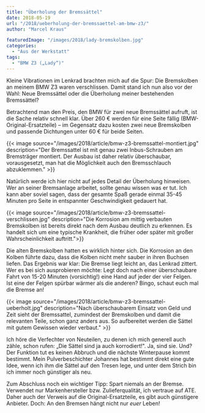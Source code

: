 ```yaml
---
title: "Überholung der Bremssättel"
date: 2018-05-19
url: "/2018/ueberholung-der-bremssaettel-am-bmw-z3/"
author: "Marcel Kraus"

featuredImage: "/images/2018/lady-bremskolben.jpg"
categories:
  - "Aus der Werkstatt"
tags:
  - "BMW Z3 („Lady“)"
---
```


Kleine Vibrationen im Lenkrad brachten mich auf die Spur: Die Bremskolben an meinem BMW Z3 waren verschlissen. Damit stand ich nun also vor der Wahl: Neue Bremssättel oder die Überholung meiner bestehenden Bremssättel?

<!--more-->

Betrachtend man den Preis, den BMW für zwei neue Bremssättel aufruft, ist die Sache relativ schnell klar. Über 260 € werden für eine Seite fällig (BMW-Original-Ersatzteile) – im Gegensatz dazu kosten zwei neue Bremskolben und passende Dichtungen unter 60 € für beide Seiten.

{{< image source="/images/2018/article/bmw-z3-bremssattel-montiert.jpg" description="Der Bremssattel ist mit genau zwei Inbus-Schrauben am Bremsträger montiert. Der Ausbau ist daher relativ überschaubar, vorausgesetzt, man hat die Möglichkeit auch den Bremsschlauch abzuklemmen." >}}

Natürlich werde ich hier nicht auf jedes Detail der Überholung hinweisen. Wer an seiner Bremsanlage arbeitet, sollte genau wissen was er tut. Ich kann aber soviel sagen, dass der gesamte Spaß gerade einmal 35-45 Minuten pro Seite in entspannter Geschwindigkeit gedauert hat.

{{< image source="/images/2018/article/bmw-z3-bremssattel-verschlissen.jpg" description="Die Korrosion am mittig verbauten Bremskolben ist bereits direkt nach dem Ausbau deutlich zu erkennen. Es handelt sich um eine typische Krankheit, die früher oder später mit großer Wahrscheinlichkeit auftritt.">}}

Die alten Bremskolben hatten es wirklich hinter sich. Die Korrosion an den Kolben führte dazu, dass die Kolben nicht mehr sauber in ihren Buchsen liefen. Das Ergebnis war klar: Die Bremse liegt leicht an, das Lenkrad zittert. Wer es bei sich ausprobieren möchte: Legt doch nach einer überschaubare Fahrt von 15-20 Minuten (vorsichtig!) eine Hand auf jeder der vier Felgen. Ist eine der Felgen spürbar wärmer als die anderen? Bingo, schaut euch mal die Bremse an!

{{< image source="/images/2018/article/bmw-z3-bremssattel-ueberholt.jpg" description="Nach überschaubarem Einsatz von Geld und Zeit sieht der Bremssattel, zumindest der Bremskolben und damit die relevanten Teile, schon ganz anders aus. So aufbereitet werden die Sättel mit gutem Gewissen wieder verbaut." >}}

Ich höre die Verfechter von Neuteilen, zu denen ich mich generell auch zähle, schon rufen: „Die Sättel sind ja auch korrodiert!". Ja, sind sie. Und? Der Funktion tut es keinen Abbruch und die nächste Winterpause kommt bestimmt. Mein Pulverbeschichter Johannes hat bestimmt direkt eine gute Idee, wenn ich ihm die Sättel auf den Tresen lege, und unter dem Strich bin ich immer noch günstiger als neu.

Zum Abschluss noch ein wichtiger Tipp: Spart niemals an der Bremse. Verwendet nur Markenhersteller bzw. Zulieferqualität, ich vertraue auf ATE. Daher auch der Verweis auf die Original-Ersatzteile, es gibt auch günstigere Anbieter. Doch: An den Bremsen hängt nicht nur *euer* Leben!
